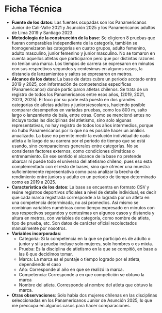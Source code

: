 # Ficha Técnica
- **Fuente de los datos**: Las fuentes ocupadas son los Panamericanos Junior de Cali-Valle 2021 y Asunción 2025 y los Panamericanos adultos de Lima 2019 y Santiago 2023.
- **Metodología de la construcción de la base**: Se eligieron 8 pruebas que fueran comparables independiente de la categoría, también se homogeneizaron las categorías en cuatro grupos, adulto femenino, adulto masculino, junior femenino y junior masculino. No se tomaron en cuenta aquellos atletas que participaron pero que por distintas razones no tenían una marca. Los tiempos de carrera se expresaron en minutos con sus respectivos segundos y centesimas en algunos casos, la distancia de lanzamientos y saltos se expresaron en metros.
- **Alcance de los datos**: La base de datos cubre un periodo acotado entre 2019 y 2025, con información de competencias especificas (Panamericanos) donde participaron atletas chilenos. Se trata de un registro de todos los Panamericanos entre esos años, (2019, 2021, 2023, 2025). El foco por su parte está puesto en dos grandes categorías de atletas adultos y juniors/escolares, haciendo posible comparar desempeños en variadas pruebas, como los 800 m, salto largo o lanzamiento de bala, entre otras. Como se mencionó antes no incluye todas las disciplinas del atletismo, sino solo algunas representativas, no hay registro de todos los años intermedios, porque no hubo Panamericanos por lo que no es posible hacer un análisis anualizado. La base no permite medir la evolución individual de cada atleta a lo largo de su carrera por el periodo de tiempo que se está usando, sino comparaciones generales entre categorías. No se consideran factores externos, como condiciones climáticas o entrenamiento. En ese sentido el alcance de la base no pretende abarcar ni puede todo el universo del atletismo chileno, pues eso esta complementado con el resto de bases, sino que ofrecer una muestra suficientemente representativa como para analizar la brecha de rendimiento entre juniors y adulto en un periodo de tiempo determinado como es 2019 a 2025.
- **Característica de los datos**: La base se encuentra en formato CSV y reúne registros deportivos oficiales a nivel de detalle individual, es decir que cada marca registrada corresponde a la lograda por un atleta en una competencia determinada, no así promedios. Así mismo se combinan variables numéricas como tiempo expresado en minutos con sus respectivos segundos y centesimas en algunos casos y distancia y altura en metros, con variables de categoría, como nombre de atleta, tipo de prueba, etc. Son datos de carácter oficial recolectados manualmente por nosotros.
- **Variables incorporadas**:
  - Categoría: Si la competencia en la que se participó es de adulto o junior y si la prueba incluye solo mujeres, solo hombres o es mixta.
  - Prueba: Es la disciplina de atletismo en la que se compitió, en base a las 8 que decidimos tomar.
  - Marca: La marca es el puntaje o tiempo logrado por el atleta, dependiendo el caso
  - Año: Corresponde al año en que se realizó la marca.
  - Competencia: Corresponde a en que competición se obtuvo la marca
  - Nombre del atleta. Corresponde al nombre del atleta que obtuvo la marca.
- **Otras observaciones**: Solo había dos mujeres chilenas en las disciplinas seleccionadas en los Panamericanos Junior de Asunción 2025, lo que me preocupa en algunos casos para hacer comparaciones.

